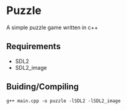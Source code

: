 # Puzzle
A simple puzzle game written in c++
## Requirements
- SDL2
- SDL2_image

## Buiding/Compiling
`g++ main.cpp -o puzzle -lSDL2 -lSDL2_image`
